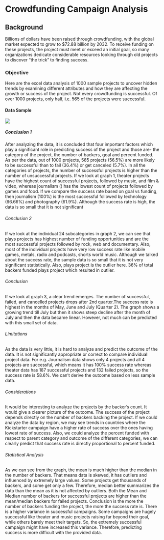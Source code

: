 # Crowdfunding Campaign Analysis

## Background
Billions of dollars have been raised through crowdfunding, with the global market expected to grow to $72.88 billion by 2032. To receive funding on these projects, the project must meet or exceed an initial goal, so many organizations dedicate considerable resources looking through old projects to discover “the trick” to finding success.

### Objective
Here are the excel data analysis of 1000 sample projects to uncover hidden trends by examining different attributes and how they are affecting the growth or success of the project. Not every crowdfunding is successful. Of over 1000 projects, only half, i.e. 565 of the projects were successful.

#### Data Sample
<img src="https://static.bc-edx.com/data/dl-1-2/m1/lms/img/FullTable.jpg">

##### Conclusion 1
After analyzing the data, it is concluded that four important factors which play a significant role in predicting success of the project and those are- the category of the project, the number of backers, goal and percent funded. As per the data, out of 1000 projects, 565 projects (56.5%) are more likely to be successful than to fail (36.4%) or get canceled (5.7%). In all the categories of projects, the number of successful projects is higher than the number of unsuccessful projects. If we look at graph 1, theater projects have the highest count of successful projects, followed by music, and film & video, whereas journalism () has the lowest count of projects followed by games and food. If we compare the success rate based on goal vs funding, then journalism (100%) is the most successful followed by technology (66.66%) and photography (61.9%). Although the success rate is high, the data is so small that it is not significant

###### Conclusion 2
If we look at the individual 24 subcategories in graph 2, we can see that plays projects has highest number of funding opportunities and are the most successful projects followed by rock, web and documentary. Also, most of the individual projects have very low success rate like mobile games, metals, radio and podcasts, shorts world music. Although we talked about the success rate, the sample data is so small that it is not very significant statistically. Also, plays project is the outlier here. 36% of total backers funded plays project which resulted in outlier. 

###### Conclusion 
If we look at graph 3, a clear trend emerges. The number of successful, failed, and cancelled projects drops after 2nd quarter.The success rate is highest in the months of May, June and July (Quarter 2). The graph shows a growing trend till July but then it shows steep decline after the month of July and then the data became linear. However, not much can be predicted with this small set of data.

###### Limitations
As the data is very little, it is hard to analyze and predict the outcome of the data. It is not significantly appropriate or correct to compare individual project data. For e.g. Journalism data shows only 4 projects and all 4 projects are successful, which means it has 100% success rate whereas theater data has 187 successful projects and 132 failed projects, so the success rate is 58.6%. We can’t derive the outcome based on less sample data. 

###### Considerations
It would be interesting to analyze the projects by the backer’s count. It would give a clearer picture of the outcome. The success of the project depends directly on the number of backers backing the project.
If we could analyze the data by region, we may see trends in countries where the Kickstarter campaign have a higher rate of success over the ones having lowest rate of success.
Also, we could analyze the percent funded with respect to parent category and outcome of the different categories, we can clearly predict that success rate is directly proportional to percent funded. 

###### Statistical Analysis
As we can see from the graph, the mean is much higher than the median in the number of backers. That means data is skewed, it has outliers and influenced by extremely large values. Some projects get thousands of backers, and some get only a few. Therefore, median better summarizes the data than the mean as it is not affected by outliers. Both the Mean and Median number of backers for successful projects are higher than the mean/median backers for failed projects. Conclusion is the more the number of backers funding the project, the more the success rate is.
There is a higher variance in successful campaigns. Some campaigns are hugely successful like theater and music projects raising far beyond their goal, while others barely meet their targets. So, the extremely successful campaign might have increased this variance. Therefore, predicting success is more difficult with the provided data. 


